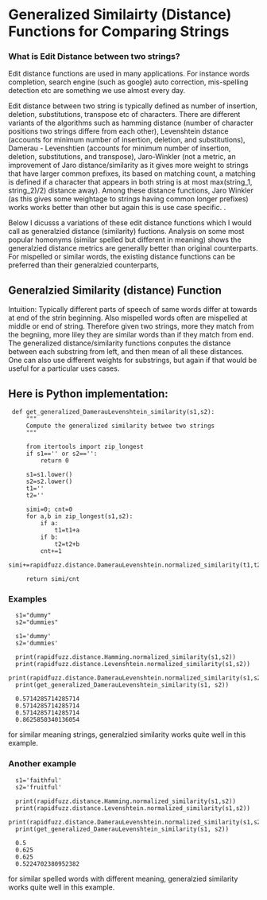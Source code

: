 # Generalized Similairty (Distance) Functions for Comparing Strings


### What is Edit Distance between two strings?

Edit distance functions are used in many applications. For instance words completion, search engine (such as google) auto correction, mis-spelling detection etc are something we use almost every day.

Edit distance between two string is typically defined as number of insertion, deletion, substitutions, transpose etc of characters. There are different variants of the algorithms such as hamming distance (number of character positions two strings differe from each other), Levenshtein dstance (accounts for minimum number of insertion, deletion, and substitutions), Damerau - Levenshtien (accounts for minimum number of insertion, deletion, substitutions, and transpose), Jaro-Winkler (not a metric, an improvement of Jaro distance/similarity as it gives more weight to strings that have larger common prefixes, its based on matching count, a matching is defined if a character that appears in both string is at most max(string_1, string_2)/2) distance away). Among these distance functions, Jaro Winkler (as this gives some weightage to strings having common longer prefixes)  works works better than other but again this is use case specific. . 

Below I dicusss a variations of these edit distance functions which I would call as generalzied distance (similarity) fuctions. Analysis on some most popular homonyms (similar spelled but different in meaning) shows the generalzied distance metrics are generally better than original counterparts. For mispelled or similar words, the existing distance functions can be preferred than their generalzied counterparts,

## Generalzied Similarity (distance) Function

Intuition: 
     Typically different parts of speech of same words differ at towards at end of the strin beginning. Also mispelled words often are mispelled at middle or end of string. Therefore given two strings, more they match from the begniing, more liley they are similar words than if they match from end. The generalized distance/similarity functions conputes the distance between each substring from left, and then mean of all these distances. One can also use different weights for substrings, but again if that would be useful for a particular uses cases. 

## Here is Python implementation:

     def get_generalized_DamerauLevenshtein_similarity(s1,s2):
         """
         Compute the generalized similarity betwee two strings
         """
         
         from itertools import zip_longest
         if s1=='' or s2=='':
             return 0
         
         s1=s1.lower()
         s2=s2.lower()
         t1=''
         t2=''
         
         simi=0; cnt=0
         for a,b in zip_longest(s1,s2):
             if a:
                 t1=t1+a
             if b:
                 t2=t2+b
             cnt+=1
             simi+=rapidfuzz.distance.DamerauLevenshtein.normalized_similarity(t1,t2)
             
         return simi/cnt

### Examples       

      s1="dummy"
      s2="dummies"

      s1='dummy'
      s2='dummies'
      
      print(rapidfuzz.distance.Hamming.normalized_similarity(s1,s2))   
      print(rapidfuzz.distance.Levenshtein.normalized_similarity(s1,s2))
      print(rapidfuzz.distance.DamerauLevenshtein.normalized_similarity(s1,s2))
      print(get_generalized_DamerauLevenshtein_similarity(s1, s2))

      0.5714285714285714
      0.5714285714285714
      0.5714285714285714
      0.8625850340136054

for similar meaning strings, generalzied similarity works quite well in this example.

### Another example
      
      s1='faithful'
      s2='fruitful'
      
      print(rapidfuzz.distance.Hamming.normalized_similarity(s1,s2))
      print(rapidfuzz.distance.Levenshtein.normalized_similarity(s1,s2))
      print(rapidfuzz.distance.DamerauLevenshtein.normalized_similarity(s1,s2))
      print(get_generalized_DamerauLevenshtein_similarity(s1, s2))
      
      0.5
      0.625
      0.625
      0.5224702380952382

for similar spelled words with different meaning, generalzied similarity works quite well in this example.


